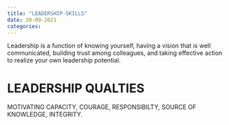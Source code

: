 ```yaml
---
title: "LEADERSHIP-SKILLS"
date: 20-09-2021
categories:
---
```

Leadership is a function of knowing yourself, having a vision that is well communicated, building trust among colleagues, and taking effective action to realize your own leadership potential.

# LEADERSHIP QUALTIES
MOTIVATING CAPACITY, 
COURAGE, 
RESPONSIBILTY, 
SOURCE OF KNOWLEDGE, 
INTEGRITY.